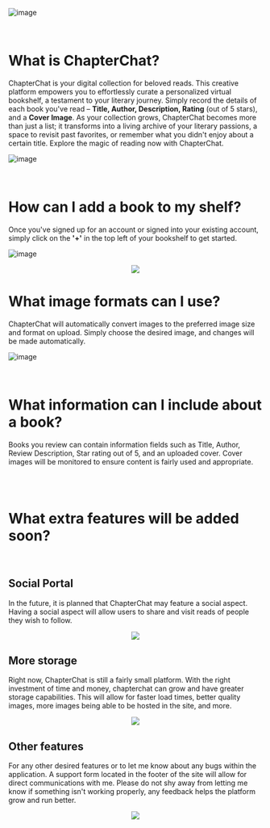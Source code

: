 

![image](https://github.com/user-attachments/assets/0043d52e-efb6-48a8-a09c-15019ba7fdc3)

<br/>

# What is ChapterChat?

ChapterChat is your digital collection for beloved reads. This creative platform empowers you to effortlessly curate a personalized virtual bookshelf, a testament to your literary journey. Simply record the details of each book you've read – **Title, Author, Description, Rating** (out of 5 stars), and a **Cover Image**. As your collection grows, ChapterChat becomes more than just a list; it transforms into a living archive of your literary passions, a space to revisit past favorites, or remember what you didn't enjoy about a certain title. Explore the magic of reading now with ChapterChat.

![image](https://github.com/user-attachments/assets/130f701b-9699-4e8b-aab8-0934f900f818)

<br/>

# How can I add a book to my shelf?

Once you've signed up for an account or signed into your existing account, simply click on the **'+'** in the top left of your bookshelf to get started.

![image](https://github.com/user-attachments/assets/d144308e-af62-4653-bc62-9a563e9df0d3)

<p align="center">
  <img src="https://github.com/user-attachments/assets/176202b1-37f8-4ea8-b481-aa5d3e1ff069" />
</p>

# What image formats can I use?

ChapterChat will automatically convert images to the preferred image size and format on upload. Simply choose the desired image, and changes will be made automatically.

![image](https://github.com/user-attachments/assets/6134eb54-d2a7-459e-97c2-a35f72d79275)

<br/>

# What information can I include about a book?

Books you review can contain information fields such as Title, Author, Review Description, Star rating out of 5, and an uploaded cover. Cover images will be monitored to ensure content is fairly used and appropriate.

<br/><br/>

# What extra features will be added soon?

<br/>

## Social Portal

In the future, it is planned that ChapterChat may feature a social aspect. Having a social aspect will allow users to share and visit reads of people they wish to follow.

<p align="center">
  <img src="https://github.com/user-attachments/assets/53808f75-86e1-4464-8fb9-b1c907ec37a5" />
</p>

## More storage

Right now, ChapterChat is still a fairly small platform. With the right investment of time and money, chapterchat can grow and have greater storage capabilities. This will allow for faster load times, better quality images, more images being able to be hosted in the site, and more.

<p align="center">
  <img src="https://github.com/user-attachments/assets/5d863706-9327-41bd-8548-5f90af52599b" />
</p>

## Other features

For any other desired features or to let me know about any bugs within the application. A support form located in the footer of the site will allow for direct communications with me. Please do not shy away from letting me know if something isn't working properly, any feedback helps the platform grow and run better.

<p align="center">
  <img src="https://github.com/user-attachments/assets/8e03e2a3-7acf-439c-ae1a-3f415076275f" />
</p>
